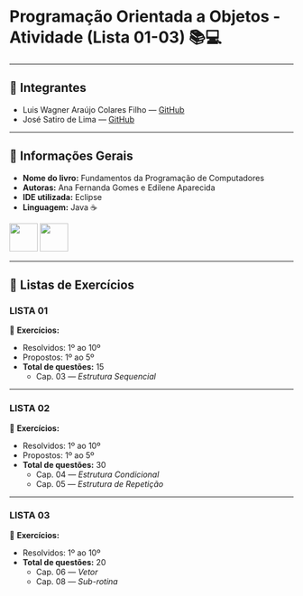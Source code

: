 # Programação Orientada a Objetos - Atividade (Lista 01-03) 📚💻

---

## 👥 Integrantes
- Luis Wagner Araújo Colares Filho — [GitHub](https://github.com/colarin)  
- José Satiro de Lima — [GitHub](https://github.com/SatiroDev)

---

## 📖 Informações Gerais
- **Nome do livro:** Fundamentos da Programação de Computadores  
- **Autoras:** Ana Fernanda Gomes e Edilene Aparecida  
- **IDE utilizada:** Eclipse  
- **Linguagem:** Java ☕

<p>
  <img src="https://cdn.jsdelivr.net/gh/devicons/devicon/icons/java/java-original.svg" width="50"/>
  <img src="https://cdn.jsdelivr.net/gh/devicons/devicon/icons/eclipse/eclipse-original.svg" width="50"/>
</p>

---

## 📝 Listas de Exercícios

### LISTA 01  
📌 **Exercícios:**  
- Resolvidos: 1º ao 10º  
- Propostos: 1º ao 5º  
- **Total de questões:** 15  
  - Cap. 03 — *Estrutura Sequencial*

---

### LISTA 02  
📌 **Exercícios:**  
- Resolvidos: 1º ao 10º  
- Propostos: 1º ao 5º  
- **Total de questões:** 30  
  - Cap. 04 — *Estrutura Condicional*  
  - Cap. 05 — *Estrutura de Repetição*

---

### LISTA 03  
📌 **Exercícios:**  
- Resolvidos: 1º ao 10º  
- **Total de questões:** 20  
  - Cap. 06 — *Vetor*  
  - Cap. 08 — *Sub-rotina*
